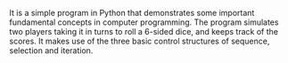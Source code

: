 It is a simple program in Python that demonstrates some important fundamental concepts in computer programming. The program simulates two players taking it in turns to roll a 6-sided dice, and keeps track of the scores. It makes use of the three basic control structures of sequence, selection and iteration.
